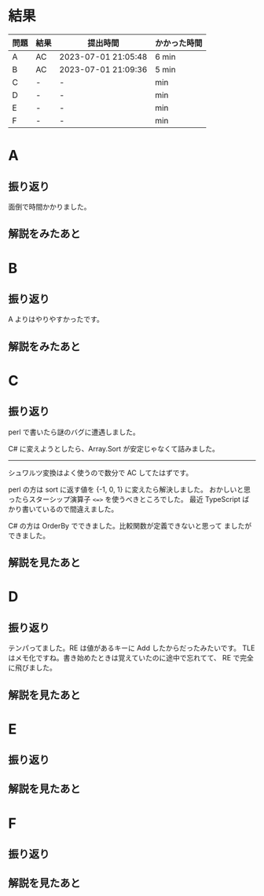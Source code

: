 # 結果

| 問題 | 結果 | 提出時間            | かかった時間 |
|------|------|---------------------|--------------|
| A    | AC   | 2023-07-01 21:05:48 | 6 min        |
| B    | AC   | 2023-07-01 21:09:36 | 5 min        |
| C    | -    | -                   |     min      |
| D    | -    | -                   |     min      |
| E    | -    | -                   |     min      |
| F    | -    | -                   |     min      |

# A

## 振り返り

面倒で時間かかりました。

## 解説をみたあと

# B

## 振り返り

A よりはやりやすかったです。

## 解説をみたあと

# C

## 振り返り

perl で書いたら謎のバグに遭遇しました。

C# に変えようとしたら、Array.Sort が安定じゃなくて詰みました。

---

シュワルツ変換はよく使うので数分で AC してたはずです。

perl の方は sort に返す値を {-1, 0, 1} に変えたら解決しました。
おかしいと思ったらスターシップ演算子 `<=>` を使うべきところでした。
最近 TypeScript ばかり書いているので間違えました。

C# の方は OrderBy でできました。比較関数が定義できないと思って
ましたができました。

## 解説を見たあと

# D

## 振り返り

テンパってました。RE は値があるキーに Add したからだったみたいです。
TLE はメモ化ですね。書き始めたときは覚えていたのに途中で忘れてて、
RE で完全に飛びました。

## 解説を見たあと

# E

## 振り返り

## 解説を見たあと

# F

## 振り返り

## 解説を見たあと
